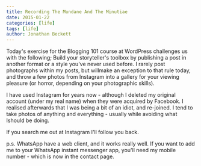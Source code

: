 ```yaml
---
title: Recording The Mundane And The Minutiae
date: 2015-01-22
categories: [life]
tags: [life]
author: Jonathan Beckett
---
```


Today's exercise for the Blogging 101 course at WordPress challenges us with the following; Build your storyteller's toolbox by publishing a post in another format or a style you've never used before. I rarely post photographs within my posts, but willmake an exception to that rule today, and throw a few photos from Instagram into a gallery for your viewing pleasure (or horror, depending on your photographic skills).

I have used Instagram for years now - although I deleted my original account (under my real name) when they were acquired by Facebook. I realised afterwards that I was being a bit of an idiot, and re-joined. I tend to take photos of anything and everything - usually while avoiding what Ishould be doing.

If you search me out at Instagram I'll follow you back.

p.s. WhatsApp have a web client, and it works really well. If you want to add me to your WhatsApp instant messenger app, you'll need my mobile number - which is now in the contact page.